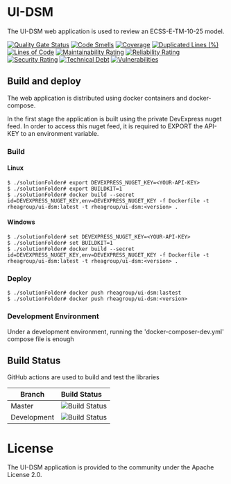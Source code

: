 # UI-DSM

The UI-DSM web application is used to review an ECSS-E-TM-10-25 model.

[![Quality Gate Status](https://sonarcloud.io/api/project_badges/measure?project=RHEAGROUP_UI-DSM&metric=alert_status)](https://sonarcloud.io/summary/new_code?id=RHEAGROUP_UI-DSM)
[![Code Smells](https://sonarcloud.io/api/project_badges/measure?project=RHEAGROUP_UI-DSM&metric=code_smells)](https://sonarcloud.io/summary/new_code?id=RHEAGROUP_UI-DSM)
[![Coverage](https://sonarcloud.io/api/project_badges/measure?project=RHEAGROUP_UI-DSM&metric=coverage)](https://sonarcloud.io/summary/new_code?id=RHEAGROUP_UI-DSM)
[![Duplicated Lines (%)](https://sonarcloud.io/api/project_badges/measure?project=RHEAGROUP_UI-DSM&metric=duplicated_lines_density)](https://sonarcloud.io/summary/new_code?id=RHEAGROUP_UI-DSM)
[![Lines of Code](https://sonarcloud.io/api/project_badges/measure?project=RHEAGROUP_UI-DSM&metric=ncloc)](https://sonarcloud.io/summary/new_code?id=RHEAGROUP_UI-DSM)
[![Maintainability Rating](https://sonarcloud.io/api/project_badges/measure?project=RHEAGROUP_UI-DSM&metric=sqale_rating)](https://sonarcloud.io/summary/new_code?id=RHEAGROUP_UI-DSM)
[![Reliability Rating](https://sonarcloud.io/api/project_badges/measure?project=RHEAGROUP_UI-DSM&metric=reliability_rating)](https://sonarcloud.io/summary/new_code?id=RHEAGROUP_UI-DSM)
[![Security Rating](https://sonarcloud.io/api/project_badges/measure?project=RHEAGROUP_UI-DSM&metric=security_rating)](https://sonarcloud.io/summary/new_code?id=RHEAGROUP_UI-DSM)
[![Technical Debt](https://sonarcloud.io/api/project_badges/measure?project=RHEAGROUP_UI-DSM&metric=sqale_index)](https://sonarcloud.io/summary/new_code?id=RHEAGROUP_UI-DSM)
[![Vulnerabilities](https://sonarcloud.io/api/project_badges/measure?project=RHEAGROUP_UI-DSM&metric=vulnerabilities)](https://sonarcloud.io/summary/new_code?id=RHEAGROUP_UI-DSM)


## Build and deploy

The web application is distributed using docker containers and docker-compose.

In the first stage the application is built using the private DevExpress nuget feed. In order to access this nuget feed, it is required to EXPORT the API-KEY to an environment variable.

### Build

#### Linux
```
$ ./solutionFolder# export DEVEXPRESS_NUGET_KEY=<YOUR-API-KEY>
$ ./solutionFolder# export BUILDKIT=1
$ ./solutionFolder# docker build --secret id=DEVEXPRESS_NUGET_KEY,env=DEVEXPRESS_NUGET_KEY -f Dockerfile -t rheagroup/ui-dsm:latest -t rheagroup/ui-dsm:<version> .
```

#### Windows
```
$ ./solutionFolder# set DEVEXPRESS_NUGET_KEY=<YOUR-API-KEY>
$ ./solutionFolder# set BUILDKIT=1
$ ./solutionFolder# docker build --secret id=DEVEXPRESS_NUGET_KEY,env=DEVEXPRESS_NUGET_KEY -f Dockerfile -t rheagroup/ui-dsm:latest -t rheagroup/ui-dsm:<version> .
```

### Deploy

```
$ ./solutionFolder# docker push rheagroup/ui-dsm:lastest
$ ./solutionFolder# docker push rheagroup/ui-dsm:<version>
```

### Development Environment
Under a development environment, running the 'docker-composer-dev.yml' compose file is enough

## Build Status

GitHub actions are used to build and test the libraries

Branch | Build Status
------- | :------------
Master | ![Build Status](https://github.com/RHEAGROUP/UI-DSM/actions/workflows/CodeQuality.yml/badge.svg?branch=master)
Development | ![Build Status](https://github.com/RHEAGROUP/UI-DSM/actions/workflows/CodeQuality.yml/badge.svg?branch=development)

# License

The UI-DSM application is provided to the community under the Apache License 2.0.
